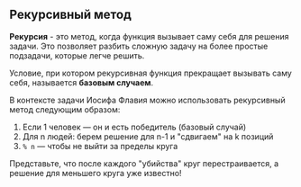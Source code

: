 ## Рекурсивный метод

**Рекурсия** - это метод, когда функция вызывает саму себя для решения задачи. Это позволяет разбить сложную задачу на более простые подзадачи, которые легче решить.

Условие, при котором рекурсивная функция прекращает вызывать саму себя, называется **базовым случаем**. 

В контексте задачи Иосифа Флавия можно использовать рекурсивный метод следующим образом:

1. Если 1 человек — он и есть победитель (базовый случай)
2. Для n людей: берем решение для n-1 и "сдвигаем" на k позиций
3. `% n` — чтобы не выйти за пределы круга

Представьте, что после каждого "убийства" круг перестраивается, а решение для меньшего круга уже известно!
